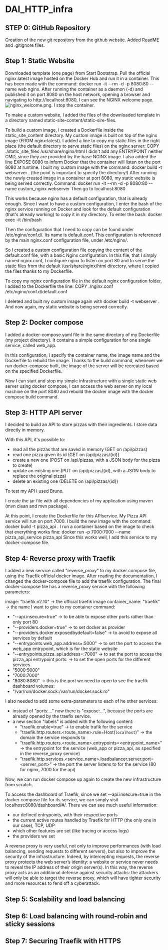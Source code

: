 # DAI_HTTP_infra
## STEP 0: GitHub Repository
Creation of the new git repository from the github website. Added ReadME and .gitignore files.

## Step 1: Static Website
Downloaded template (one page) from Start Bootstrap.
Pull the official nginx:latest image hosted on the Docker Hub and run it in a container. 
This has been made with the command: docker run -it --rm -d -p 8080:80 --name web nginx.
After running the container as a daemon (-d) and published it on port 8080 on the host network, opening a browser and navigating to http://localhost:8080, I can see the NGINX welcome page.
![nginx_welcome.png](nginx_welcome.png).
I stop the container.

To make a custom website, I added the files of the downloaded template in a directory named static-site-content/static-sire-files.

To build a custom image, I created a Dockerfile inside the static_site_content directory.
My custom image is built on top of the nginx image (FROM nginx:latest). 
I added a line to copy my static files in the right place (the default directory to serve static files) on the nginx server:
COPY ./static_site_files /usr/share/nginx/html
I didn't add any ENTRYPOINT neither CMD, since they are provided by the base NGINX image.
I also added the line EXPOSE 8080 to inform Docker that the container will listen on the port 8080 at runtime.
I built my custom image with the command: docker build -t webserver .
(the point is important to specify the directory!)
After running the newly created image in a container at port 8080, my static website is being served correctly.
Command: docker run -it --rm -d -p 8080:80 --name custom_nginx webserver
Then go to localhost:8080

This works because nginx has a default configuration, that is already enough.
Since I want to have a custom configuration, I enter the bash of the nginx service running on Docker and look for the default configuration (that's already working) to copy it in my directory.
To enter the bash:
docker exec -it <id-image-with-nginx> /bin/bash

Then the configuration that I need to copy can be found under /etc/nginx/conf.d/. Its name is default.conf.
This configuration is referenced by the main nginx.conf configuration file, under /etc/nginx/.

So I created a custom configuration file copying the content of the default.conf file, with a basic Nginx configuration.
In this file, that I simply named nginx.conf, I configure nginx to listen on port 80 and to serve the static files from the default /usr/share/nginx/html directory, where I copied the files thanks to my Dockerfile.

To copy my nginx configuration file in the default nginx configuration folder, I added to the Dockerfile the line:
COPY ./nginx.conf /etc/nginx/conf.d/default.conf

I deleted and built my custom image again with docker build -t webserver .
And now again, my static website is being served correctly.

## Step 2: Docker compose
I added a docker-compose.yaml file in the same directory of my Dockerfile (my project directory).
It contains a simple configuration for one single service, called web_app.

In this configuration, I specify the container name, the image name and the Dockerfile to rebuild the image.
Thanks to the build command, whenever we run docker-compose built, the image of the server will be recreated based on the specified Dockerfile.

Now I can start and stop my simple infrastructure with a single static web server using docker compose, I can access the web server on my local machine on the port 8080 and rebuild the docker image with the docker compose build command.

## Step 3: HTTP API server
I decided to build an API to store pizzas with their ingredients. I store data directly in memory.

With this API, it's possible to:
- read all the pizzas that are saved in memory (GET on /api/pizzas)
- read one pizza given its id (GET on /api/pizzas/{id}}
- create a new one (POST on /api/pizzas, with a JSON body for the pizza to create) 
- update an existing one (PUT on /api/pizzas/{id}, with a JSON body to replace the original pizza)
- delete an existing one (DELETE on /api/pizzas/{id})

To test my API I used Bruno.

I create the jar file with all dependencies of my application using maven (mvn clean and mvn package).

At this point, I create the Dockerfile for this APIservice.
My Pizza API service will run on port 7000. 
I build the new image with the command: docker build -t pizza_api .
I run a container based on the image to check that everything works fine: docker run -p 7000:7000 --name pizza_api_service pizza_api
Since this works well, I add this service to my docker-compose file.

## Step 4: Reverse proxy with Traefik
I added a new service called "reverse_proxy" to my docker compose file, using the Traefik official docker image.
After reading the documentation, I changed the docker-compose file to add the traefik configuration.
The final docker-compose file has a reverse_proxy service with the following parameters:

image: "traefik:v2.10" -> the official traefik image
container_name: "traefik" -> the name I want to give to my container
command:
- "--api.insecure=true" -> to be able to expose other ports rather than only port 80
- "--providers.docker=true" -> to set docker as provider
- "--providers.docker.exposedbydefault=false" -> to avoid to expose all services by default
- "--entrypoints.web_app.address=:5000" -> to set the port to access the web_app entrypoint, which is for the static website
- "--entrypoints.pizza_api.address=:7000" -> to set the port to access the pizza_api entrypoint
ports: -> to set the open ports for the different services
- "5000:5000"
- "7000:7000"
- "8080:8080" -> this is the port we need to open to see the traefik dashboard
volumes:
- "/var/run/docker.sock:/var/run/docker.sock:ro"

I also needed to add some extra-parameters to each of he other services:
- instead of "ports:..." now there is "expose:...", because the ports are already opened by the traefix service.
- a new section "labels" is added with the following content:
  - "traefik.enable=true" -> to enable trafik for the service
  - "traefik.http.routers.<route_name>.rule=Host(`localhost`)" -> the domain the service responds to
  - "traefik.http.routers.<route_name>.entrypoints=<entrypoint_name>" -> the entrypoint for the service (web_app or pizza_api, as specified in the reverse_proxy service)
  - "traefik.http.services.<service_name>.loadbalancer.server.port=<server_port>" -> the port the server listens to for the service (80 for nginx, 7000 for the api)

Now, we can run docker compose up again to create the new infrastructure from scratch.

To access the dashboard of Traefik, since we set --api.insecure=true in the docker compose file for its service, we can simply visit localhost:8080/dashboard/#/. 
There we can see much useful information:
- our defined entrypoints, with their respective ports
- the current active routes handled by Traefik for HTTP (the only one in our case), TCP, UDP
- which other features are set (like tracing or access logs)
- the providers we set

A reverse proxy is very useful, not only to improve performances (with load balancing, sending requests to different servers), but also to improve the security of the infrastructure.
Indeed, by intercepting requests, the reverse proxy protects the web server’s identity: a website or service never needs to reveal the IP address of their origin server(s).
In this way, the reverse proxy acts as an additional defense against security attacks: the attackers will only be able to target the reverse proxy, which will have tighter security and more resources to fend off a cyberattack.

## Step 5: Scalability and load balancing
## Step 6: Load balancing with round-robin and sticky sessions
## Step 7: Securing Traefik with HTTPS